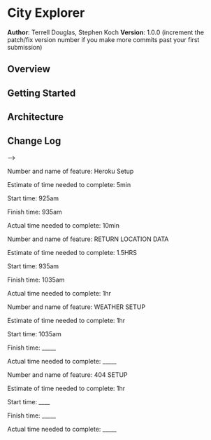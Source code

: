 # City Explorer

**Author**: Terrell Douglas, Stephen Koch
**Version**: 1.0.0 (increment the patch/fix version number if you make more commits past your first submission)

## Overview
<!-- Provide a high level overview of what this application is and why you are building it, beyond the fact that it's an assignment for this class. (i.e. What's your problem domain?) -->

## Getting Started
<!-- What are the steps that a user must take in order to build this app on their own machine and get it running? -->

## Architecture
<!-- Provide a detailed description of the application design. What technologies (languages, libraries, etc) you're using, and any other relevant design information. -->

## Change Log
<!-- Use this area to document the iterative changes made to your application as each feature is successfully implemented. Use time stamps. Here's an examples:

01-01-2001 4:59pm - Application now has a fully-functional express server, with a GET route for the location resource.

## Credits and Collaborations
<!-- Give credit (and a link) to other people or resources that helped you build this application. -->
-->

Number and name of feature: Heroku Setup

Estimate of time needed to complete: 5min

Start time: 925am

Finish time: 935am

Actual time needed to complete: 10min



Number and name of feature: RETURN LOCATION DATA

Estimate of time needed to complete: 1.5HRS

Start time: 935am

Finish time: 1035am

Actual time needed to complete: 1hr


Number and name of feature: WEATHER SETUP

Estimate of time needed to complete: 1hr

Start time: 1035am

Finish time: _____

Actual time needed to complete: _____


Number and name of feature: 404 SETUP

Estimate of time needed to complete: 1hr

Start time: ____

Finish time: _____

Actual time needed to complete: _____